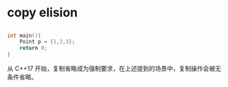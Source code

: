 # copy elision

## 


```c++
int main(){
    Point p = {1,2,3};
    return 0;
}
```

从 C++17 开始，复制省略成为强制要求，在上述提到的场景中，复制操作会被无条件省略。